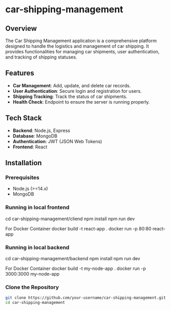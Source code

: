 # car-shipping-management



## Overview

The Car Shipping Management application is a comprehensive platform designed to handle the logistics and management of car shipping. It provides functionalities for managing car shipments, user authentication, and tracking of shipping statuses.

## Features

- **Car Management**: Add, update, and delete car records.
- **User Authentication**: Secure login and registration for users.
- **Shipping Tracking**: Track the status of car shipments.
- **Health Check**: Endpoint to ensure the server is running properly.

## Tech Stack

- **Backend**: Node.js, Express
- **Database**: MongoDB
- **Authentication**: JWT (JSON Web Tokens)
- **Frontend**: React


## Installation

### Prerequisites

- Node.js (>=14.x)
- MongoDB

### Running in local frontend
cd car-shipping-management/cliend
npm install
npm run dev 

For Docker Container
docker build -t react-app .
docker run -p 80:80 react-app

### Running in local backend
cd car-shipping-management/backend
npm install
npm run dev 

For Docker Container
docker build -t my-node-app .
docker run -p 3000:3000 my-node-app

### Clone the Repository

```bash
git clone https://github.com/your-username/car-shipping-management.git
cd car-shipping-management



